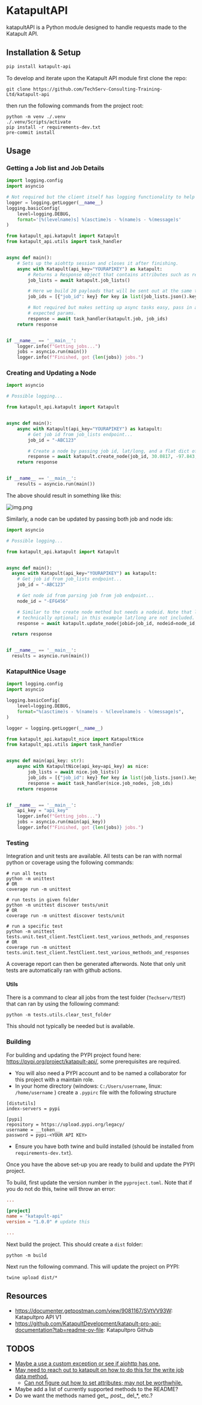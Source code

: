 # KatapultAPI

katapultAPI is a Python module designed to handle requests made to the Katapult API.

## Installation & Setup

```bash
pip install katapult-api
```

To develop and iterate upon the Katapult API module first clone the repo:

```shell
git clone https://github.com/TechServ-Consulting-Training-Ltd/katapult-api
```

then run the following commands from the project root:

```shell
python -m venv ./.venv
./.venv/Scripts/activate
pip install -r requirements-dev.txt
pre-commit install
```

## Usage

[//]: # (todo maybe a usage of this in a mainly sychronous process)

[//]: # (todo probably short explaination to expand below usage)

### Getting a Job list and Job Details

```python
import logging.config
import asyncio

# Not required but the client itself has logging functionality to help track requests.
logger = logging.getLogger(__name__)
logging.basicConfig(
    level=logging.DEBUG,
    format='[%(levelname)s] %(asctime)s - %(name)s - %(message)s'
)

from katapult_api.katapult import Katapult
from katapult_api.utils import task_handler


async def main():
    # Sets up the aiohttp session and closes it after finishing.
    async with Katapult(api_key="YOURAPIKEY") as katapult:
        # Returns a Response object that contains attributes such as return status, content, and even a json() method.
        job_lists = await katapult.job_lists()

        # Here we build 20 payloads that will be sent out at the same time.
        job_ids = [{"job_id": key} for key in list(job_lists.json().keys())[:20]]

        # Not required but makes setting up async tasks easy, pass in a job name and a list of dicts that contain
        # expected params.
        response = await task_handler(katapult.job, job_ids)
    return response


if __name__ == '__main__':
    logger.info(f"Getting jobs...")
    jobs = asyncio.run(main())
    logger.info(f"Finished, got {len(jobs)} jobs.")
```

### Creating and Updating a Node

```python
import asyncio

# Possible logging...

from katapult_api.katapult import Katapult


async def main():
    async with Katapult(api_key="YOURAPIKEY") as katapult:
        # Get job id from job_lists endpoint...
        job_id = "-ABC123"

        # Create a node by passing job id, lat/long, and a flat dict of attributes to write to the node.
        response = await katapult.create_node(job_id, 30.0817, -97.843, {"OID": 123, "my_custom_attr": "howdy partner"})
    return response


if __name__ == '__main__':
    results = asyncio.run(main())
```

The above should result in something like this:

![img.png](docs/attachments/create_node_example.png)

Similarly, a node can be updated by passing both job and node ids:
```python
import asyncio

# Possible logging...

from katapult_api.katapult import Katapult


async def main():
  async with Katapult(api_key="YOURAPIKEY") as katapult:
    # Get job id from job_lists endpoint...
    job_id = "-ABC123"

    # Get node id from parsing job from job endpoint...
    node_id = "-EFG456"

    # Similar to the create node method but needs a nodeid. Note that lat/long and attributes are
    # technically optional; in this example lat/long are not included.
    response = await katapult.update_node(jobid=job_id, nodeid=node_id, attributes={"my_fav_pokemon": "jigglypuff"})

  return response


if __name__ == '__main__':
  results = asyncio.run(main())
```

### KatapultNice Usage

```python
import logging.config
import asyncio

logging.basicConfig(
    level=logging.DEBUG,
    format="%(asctime)s - %(name)s - %(levelname)s - %(message)s",
)

logger = logging.getLogger(__name__)

from katapult_api.katapult_nice import KatapultNice
from katapult_api.utils import task_handler


async def main(api_key: str):
    async with KatapultNice(api_key=api_key) as nice:
        job_lists = await nice.job_lists()
        job_ids = [{"job_id": key} for key in list(job_lists.json().keys())[:20]]
        response = await task_handler(nice.job_nodes, job_ids)
    return response


if __name__ == '__main__':
    api_key = "api_key"
    logger.info(f"Getting jobs...")
    jobs = asyncio.run(main(api_key))
    logger.info(f"Finished, got {len(jobs)} jobs.")

```

### Testing

Integration and unit tests are available. All tests can be ran with normal python or coverage using the following commands:
```shell
# run all tests
python -m unittest
# OR
coverage run -m unittest

# run tests in given folder
python -m unittest discover tests/unit
# OR
coverage run -m unittest discover tests/unit

# run a specific test
python -m unittest tests.unit.test_client.TestClient.test_various_methods_and_responses
# OR
coverage run -m unittest tests.unit.test_client.TestClient.test_various_methods_and_responses
```
A coverage report can then be generated afterwords. Note that only unit tests are automatically ran with github actions.

#### Utils

There is a command to clear all jobs from the test folder (```Techserv/TEST```) that can ran by using the following
command:
```shell
python -m tests.utils.clear_test_folder
```
This should not typically be needed but is available.

### Building

For building and updating the PYPI project found here: https://pypi.org/project/katapult-api/, some prerequisites are
required.

- You will also need a PYPI account and to be named a collaborator for this project with a maintain role.
- In your home directory (windows: ```C:/Users/username```, linux: ```/home/username``` ) create a ```.pypirc``` file with the
  following structure

```pypirc
[distutils]
index-servers = pypi

[pypi]
repository = https://upload.pypi.org/legacy/
username = __token__
password = pypi-<YOUR API KEY>
```

- Ensure you have both twine and build installed (should be installed from ```requirements-dev.txt```).

Once you have the above set-up you are ready to build and update the PYPI project.

To build, first update the version number in the ```pyproject.toml```. Note that if you do not do this, twine will throw an
error:

```toml
...

[project]
name = "katapult-api"
version = "1.0.0" # update this

...
```

Next build the project. This should create a ```dist``` folder:

```shell
python -m build
```

Next run the following command. This will update the project on PYPI:
```shell
twine upload dist/*
```

## Resources

- https://documenter.getpostman.com/view/9081167/SVtVV93W: Katapultpro API V1
- https://github.com/KatapultDevelopment/katapult-pro-api-documentation?tab=readme-ov-file: Katapultpro Github

## TODOS
- [Maybe a use a custom exception or see if aiohttp has one.](https://github.com/TechServ-Consulting-Training-Ltd/katapult-api/blob/main/katapult_api/client.py#L86)
- [May need to reach out to katapult on how to do this for the write job data method.](https://github.com/TechServ-Consulting-Training-Ltd/katapult-api/blob/main/tests/integration/test_katapult.py#L115)
  - [Can not figure out how to set attributes; may not be worthwhile.](https://github.com/TechServ-Consulting-Training-Ltd/katapult-api/blob/main/katapult_api/katapult.py#L65)
- Maybe add a list of currently supported methods to the README?
- Do we want the methods named get_*, post_*, del_*, etc.?
